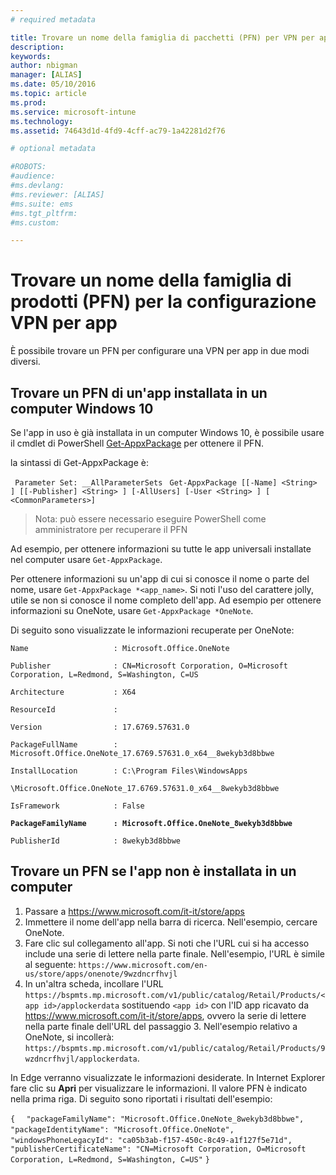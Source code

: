 ```yaml
---
# required metadata

title: Trovare un nome della famiglia di pacchetti (PFN) per VPN per app |Microsoft Intune|
description:
keywords:
author: nbigman
manager: [ALIAS]
ms.date: 05/10/2016
ms.topic: article
ms.prod:
ms.service: microsoft-intune
ms.technology:
ms.assetid: 74643d1d-4fd9-4cff-ac79-1a42281d2f76

# optional metadata

#ROBOTS:
#audience:
#ms.devlang:
#ms.reviewer: [ALIAS]
#ms.suite: ems
#ms.tgt_pltfrm:
#ms.custom:

---
```


# Trovare un nome della famiglia di prodotti (PFN) per la configurazione VPN per app

È possibile trovare un PFN per configurare una VPN per app in due modi diversi.

## Trovare un PFN di un'app installata in un computer Windows 10 

Se l'app in uso è già installata in un computer Windows 10, è possibile usare il cmdlet di PowerShell [Get-AppxPackage](https://technet.microsoft.com/library/hh856044.aspx) per ottenere il PFN.

la sintassi di Get-AppxPackage è:

` Parameter Set: __AllParameterSets`
` Get-AppxPackage [[-Name] <String> ] [[-Publisher] <String> ] [-AllUsers] [-User <String> ] [ <CommonParameters>]`

> Nota: può essere necessario eseguire PowerShell come amministratore per recuperare il PFN

Ad esempio, per ottenere informazioni su tutte le app universali installate nel computer usare `Get-AppxPackage`.

Per ottenere informazioni su un'app di cui si conosce il nome o parte del nome, usare `Get-AppxPackage *<app_name>`. Si noti l'uso del carattere jolly, utile se non si conosce il nome completo dell'app. Ad esempio per ottenere informazioni su OneNote, usare `Get-AppxPackage *OneNote`.


Di seguito sono visualizzate le informazioni recuperate per OneNote:

`Name                   : Microsoft.Office.OneNote`

`Publisher              : CN=Microsoft Corporation, O=Microsoft Corporation, L=Redmond, S=Washington, C=US`

`Architecture           : X64`

`ResourceId             :`

`Version                : 17.6769.57631.0`

`PackageFullName        : Microsoft.Office.OneNote_17.6769.57631.0_x64__8wekyb3d8bbwe`

`InstallLocation        : C:\Program Files\WindowsApps`

`\Microsoft.Office.OneNote_17.6769.57631.0_x64__8wekyb3d8bbwe`

`IsFramework            : False`

**`PackageFamilyName      : Microsoft.Office.OneNote_8wekyb3d8bbwe`**

`PublisherId            : 8wekyb3d8bbwe`



## Trovare un PFN se l'app non è installata in un computer

1.  Passare a https://www.microsoft.com/it-it/store/apps
2.  Immettere il nome dell'app nella barra di ricerca. Nell'esempio, cercare OneNote.
3.  Fare clic sul collegamento all'app. Si noti che l'URL cui si ha accesso include una serie di lettere nella parte finale. Nell'esempio, l'URL è simile al seguente:
`https://www.microsoft.com/en-us/store/apps/onenote/9wzdncrfhvjl`
4.  In un'altra scheda, incollare l'URL `https://bspmts.mp.microsoft.com/v1/public/catalog/Retail/Products/<app id>/applockerdata` sostituendo `<app id>` con l'ID app ricavato da https://www.microsoft.com/it-it/store/apps, ovvero la serie di lettere nella parte finale dell'URL del passaggio 3. Nell'esempio relativo a OneNote, si incollerà: `https://bspmts.mp.microsoft.com/v1/public/catalog/Retail/Products/9wzdncrfhvjl/applockerdata`.

In Edge verranno visualizzate le informazioni desiderate. In Internet Explorer fare clic su **Apri** per visualizzare le informazioni. Il valore PFN è indicato nella prima riga. Di seguito sono riportati i risultati dell'esempio:
 

`{`
`  "packageFamilyName": "Microsoft.Office.OneNote_8wekyb3d8bbwe",`
`  "packageIdentityName": "Microsoft.Office.OneNote",`
`  "windowsPhoneLegacyId": "ca05b3ab-f157-450c-8c49-a1f127f5e71d",`
`  "publisherCertificateName": "CN=Microsoft Corporation, O=Microsoft Corporation, L=Redmond, S=Washington, C=US"`
`}`



<!--HONumber=May16_HO3-->


